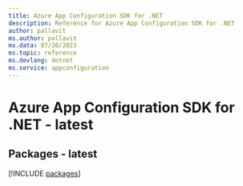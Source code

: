 ```yaml
---
title: Azure App Configuration SDK for .NET
description: Reference for Azure App Configuration SDK for .NET
author: pallavit
ms.author: pallavit
ms.data: 07/20/2023
ms.topic: reference
ms.devlang: dotnet
ms.service: appconfiguration
---
```

# Azure App Configuration SDK for .NET - latest
## Packages - latest
[!INCLUDE [packages](app-configuration-index.md)]